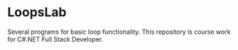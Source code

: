 # LoopsLab
Several programs for basic loop functionality.
This repository is course work for C#.NET Full Stack Developer.
